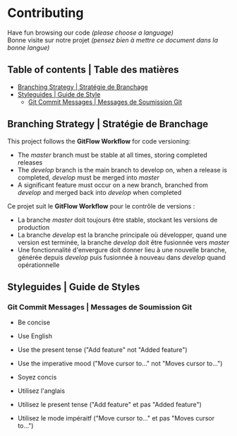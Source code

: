 # Contributing 
Have fun browsing our code *(please choose a language)*   
Bonne visite sur notre projet *(pensez bien à mettre ce document dans la bonne langue)*
## Table of contents | Table des matières
- [Branching Strategy | Stratégie de Branchage](#branchstrategy)
- [Styleguides | Guide de Style](#style)
   - [Git Commit Messages | Messages de Soumission Git](#gitmessages)

 
<a name="branchstrategy"></a>
## Branching Strategy | Stratégie de Branchage
This project follows the **GitFlow Workflow** for code versioning:
- The *master* branch must be stable at all times, storing completed releases
- The *develop* branch is the main branch to develop on, when a release is completed, *develop* must be merged into *master*
- A significant feature must occur on a new branch, branched from *develop* and merged back into *develop* when completed

Ce projet suit le **GitFlow Workflow** pour le contrôle de versions :
- La branche *master*  doit toujours être stable, stockant les versions de production
- La branche *develop* est la branche principale où développer, quand une version est terminée, la branche *develop* doit être fusionnée vers *master*
- Une fonctionnalité d'envergure doit donner lieu à une nouvelle branche, générée depuis *develop* puis fusionnée à nouveau dans *develop* quand opérationnelle


<a name="style"></a>
## Styleguides | Guide de Styles

<a name="gitmessages"></a>
### Git Commit Messages | Messages de Soumission Git
- Be concise
- Use English
- Use the present tense ("Add feature" not "Added feature")
- Use the imperative mood ("Move cursor to..." not "Moves cursor to...")


- Soyez concis
- Utilisez l'anglais
- Utilisez le present tense ("Add feature" et pas "Added feature")
- Utilisez le mode impéraitf ("Move cursor to..." et pas "Moves cursor to...")
